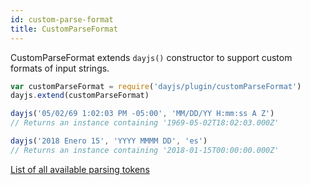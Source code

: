 ```yaml
---
id: custom-parse-format
title: CustomParseFormat
---
```

CustomParseFormat extends `dayjs()` constructor to support custom formats of input strings.

```javascript
var customParseFormat = require('dayjs/plugin/customParseFormat')
dayjs.extend(customParseFormat)

dayjs('05/02/69 1:02:03 PM -05:00', 'MM/DD/YY H:mm:ss A Z')
// Returns an instance containing '1969-05-02T18:02:03.000Z'

dayjs('2018 Enero 15', 'YYYY MMMM DD', 'es')
// Returns an instance containing '2018-01-15T00:00:00.000Z'
```

[List of all available parsing tokens](../parse/string-format#list-of-all-available-parsing-tokens)
